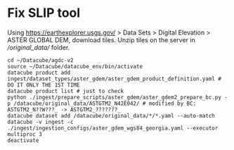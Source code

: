 # Fix SLIP tool
Using https://earthexplorer.usgs.gov/ > Data Sets > Digital Elevation > ASTER GLOBAL DEM, download tiles.
Unzip tiles on the server in */original_data/* folder.
```
cd ~/Datacube/agdc-v2
source ~/Datacube/datacube_env/bin/activate
datacube product add ingest/dataset_types/aster_gdem/aster_gdem_product_definition.yaml # DO IT ONLY THE 1ST TIME
datacube product list # just to check
python ./ingest/prepare_scripts/aster_gdem/aster_gdem2_prepare_bc.py -p /datacube/original_data/ASTGTM2_N42E042/ # modified by BC: ASTGTM2_N??W???_ -> ASTGTM2_???????_
datacube dataset add /datacube/original_data/*/*.yaml --auto-match
datacube -v ingest -c ./ingest/ingestion_configs/aster_gdem_wgs84_georgia.yaml --executor multiproc 3
deactivate
```
